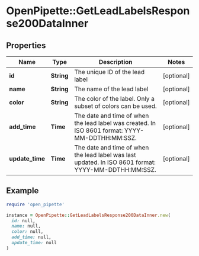 # OpenPipette::GetLeadLabelsResponse200DataInner

## Properties

| Name | Type | Description | Notes |
| ---- | ---- | ----------- | ----- |
| **id** | **String** | The unique ID of the lead label | [optional] |
| **name** | **String** | The name of the lead label | [optional] |
| **color** | **String** | The color of the label. Only a subset of colors can be used. | [optional] |
| **add_time** | **Time** | The date and time of when the lead label was created. In ISO 8601 format: YYYY-MM-DDTHH:MM:SSZ. | [optional] |
| **update_time** | **Time** | The date and time of when the lead label was last updated. In ISO 8601 format: YYYY-MM-DDTHH:MM:SSZ. | [optional] |

## Example

```ruby
require 'open_pipette'

instance = OpenPipette::GetLeadLabelsResponse200DataInner.new(
  id: null,
  name: null,
  color: null,
  add_time: null,
  update_time: null
)
```

